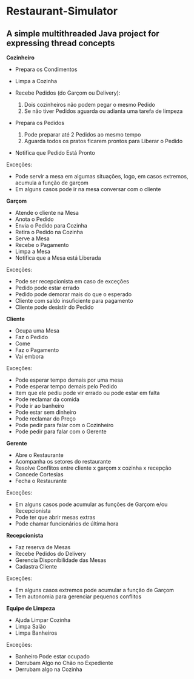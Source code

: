 # Restaurant-Simulator
## A simple multithreaded Java project for expressing thread concepts

**Cozinheiro**

 - Prepara os Condimentos
 - Limpa a Cozinha

 - Recebe Pedidos (do Garçom ou Delivery):
   1. Dois cozinheiros não podem pegar o mesmo Pedido
   2. Se não tiver Pedidos aguarda ou adianta uma tarefa de limpeza
 - Prepara os Pedidos
   1. Pode preparar até 2 Pedidos ao mesmo tempo
   2. Aguarda todos os pratos ficarem prontos para Liberar o Pedido
 - Notifica que Pedido Está Pronto
 
 Exceções:
 
 - Pode servir a mesa em algumas situações, logo, em casos extremos, acumula a função de garçom
 - Em alguns casos pode ir na mesa conversar com o cliente
 
**Garçom**

 - Atende o cliente na Mesa
 - Anota o Pedido
 - Envia o Pedido para Cozinha
 - Retira o Pedido na Cozinha
 - Serve a Mesa
 - Recebe o Pagamento
 - Limpa a Mesa
 - Notifica que a Mesa está Liberada
 
 Exceções:

 - Pode ser recepcionista em caso de exceções
 - Pedido pode estar errado
 - Pedido pode demorar mais do que o esperado
 - Cliente com saldo insuficiente para pagamento
 - Cliente pode desistir do Pedido

**Cliente**

 - Ocupa uma Mesa
 - Faz o Pedido
 - Come
 - Faz o Pagamento
 - Vai embora
 
 Exceções:
 
 - Pode esperar tempo demais por uma mesa
 - Pode esperar tempo demais pelo Pedido
 - Item que ele pediu pode vir errado ou pode estar em falta
 - Pode reclamar da comida
 - Pode ir ao banheiro
 - Pode estar sem dinheiro
 - Pode reclamar do Preço
 - Pode pedir para falar com o Cozinheiro
 - Pode pedir para falar com o Gerente
 
**Gerente**

- Abre o Restaurante
- Acompanha os setores do restaurante
- Resolve Conflitos entre cliente x garçom x cozinha x recepção
- Concede Cortesias
- Fecha o Restaurante

Exceções:

- Em alguns casos pode acumular as funções de Garçom e/ou Recepcionista
- Pode ter que abrir mesas extras
- Pode chamar funcionários de última hora

**Recepcionista**

- Faz reserva de Mesas
- Recebe Pedidos do Delivery
- Gerencia Disponibilidade das Mesas
- Cadastra Cliente

Exceções:

- Em alguns casos extremos pode acumular a função de Garçom
- Tem autonomia para gerenciar pequenos conflitos

**Equipe de Limpeza**

- Ajuda Limpar Cozinha
- Limpa Salão
- Limpa Banheiros

Exceções:

- Banheiro Pode estar ocupado
- Derrubam Algo no Chão no Expediente
- Derrubam algo na Cozinha
